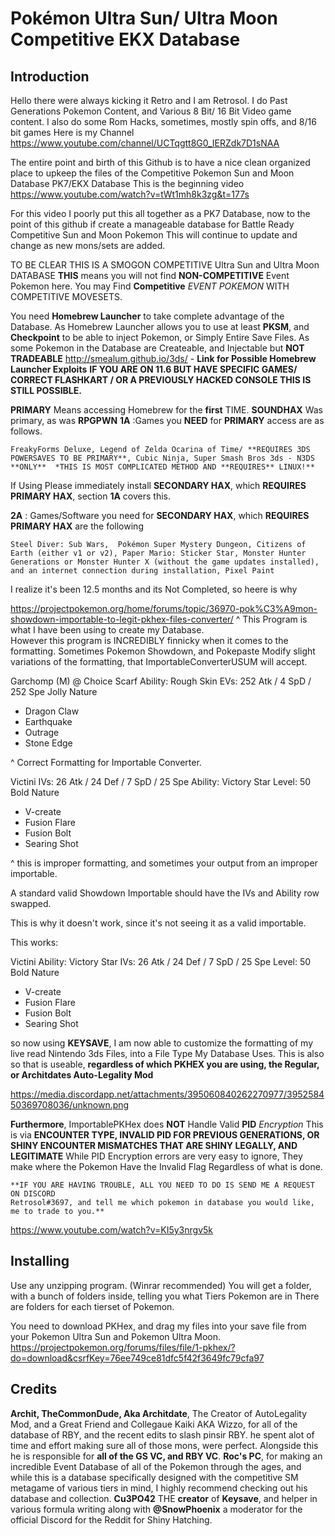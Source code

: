 Pokémon Ultra Sun/ Ultra Moon Competitive EKX Database
========================================================================
Introduction
------------------------------------------------------------------------
Hello there were always kicking it Retro and I am Retrosol.  I do Past Generations Pokemon Content, and Various 8 Bit/ 16 Bit
Video game content.  I also do some Rom Hacks, sometimes, mostly spin offs, and 8/16 bit games
Here is my Channel
https://www.youtube.com/channel/UCTqgtt8G0_IERZdk7D1sNAA


The entire point and birth of this Github is to have a nice clean organized place to upkeep the files
of the Competitive Pokemon Sun and Moon Database PK7/EKX Database
This is the beginning video
https://www.youtube.com/watch?v=tWt1mh8k3zg&t=177s

For this video I poorly put this all together as a PK7 Database, now to 
the point of this github if create a manageable database for Battle Ready Competitive Sun and Moon Pokemon
This will continue to update and change as new mons/sets are added.


TO BE CLEAR THIS IS A SMOGON COMPETITIVE Ultra Sun and Ultra Moon DATABASE
**THIS** means you will not find **NON-COMPETITIVE** Event Pokemon here.  You may Find **Competitive** *EVENT POKEMON*
WITH COMPETITIVE MOVESETS. 

You need **Homebrew Launcher** to take complete advantage of the Database.
As Homebrew Launcher allows you to use at least **PKSM**, and **Checkpoint** to be able to inject Pokemon, 
or Simply Entire Save Files. As some Pokemon in the Database are Createable, and Injectable but **NOT TRADEABLE**
http://smealum.github.io/3ds/ - **Link for Possible Homebrew Launcher Exploits**
**IF YOU ARE ON 11.6 BUT HAVE SPECIFIC GAMES/ CORRECT FLASHKART / OR A PREVIOUSLY HACKED CONSOLE THIS IS STILL POSSIBLE.**


**PRIMARY** Means accessing Homebrew for the **first** TIME.
**SOUNDHAX** Was primary, as was **RPGPWN**
**1A** :Games you **NEED** for **PRIMARY** access are as follows.

`FreakyForms Deluxe,
Legend of Zelda Ocarina of Time/ **REQUIRES 3DS POWERSAVES TO BE PRIMARY**,
Cubic Ninja,
Super Smash Bros 3ds - N3DS **ONLY**  *THIS IS MOST COMPLICATED METHOD AND **REQUIRES** LINUX!**`

If Using Please immediately install **SECONDARY HAX**, which **REQUIRES PRIMARY HAX**, section **1A** covers this.



**2A** : Games/Software you need for **SECONDARY HAX**, which **REQUIRES PRIMARY HAX** are the following

`Steel Diver: Sub Wars, 
Pokémon Super Mystery Dungeon,
Citizens of Earth (either v1 or v2),
Paper Mario: Sticker Star,
Monster Hunter Generations or Monster Hunter X (without the game updates installed), and an internet connection during installation,
Pixel Paint`



I realize it's been 12.5 months and its Not Completed, so heere is why

https://projectpokemon.org/home/forums/topic/36970-pok%C3%A9mon-showdown-importable-to-legit-pkhex-files-converter/
^ This Program is what I have been using to create my Database.  
However this program is INCREDIBLY finnicky when it comes to the formatting.
Sometimes Pokemon Showdown, and Pokepaste Modify slight variations of the formatting, that ImportableConverterUSUM will accept.

Garchomp
(M) @ Choice Scarf
Ability: Rough Skin
EVs: 252 Atk / 4 SpD / 252 Spe
Jolly Nature
- Dragon Claw
- Earthquake
- Outrage
- Stone Edge

^ Correct Formatting for Importable Converter.

Victini
IVs: 26 Atk / 24 Def / 7 SpD / 25 Spe
Ability: Victory Star
Level: 50
Bold Nature
- V-create
- Fusion Flare
- Fusion Bolt
- Searing Shot 

^ this is improper formatting, and sometimes your output from an improper importable.



A standard valid Showdown Importable should have the IVs and Ability row swapped.

This is why it doesn't work, since it's not seeing it as a valid importable.

This works:

Victini
Ability: Victory Star
IVs: 26 Atk / 24 Def / 7 SpD / 25 Spe
Level: 50
Bold Nature
- V-create
- Fusion Flare
- Fusion Bolt
- Searing Shot

so now using **KEYSAVE**, I am now able to customize the formatting of my live read Nintendo 3ds Files, into a File Type My Database Uses.
This is also so that is useable, **regardless of which PKHEX you are using, the Regular, or Architdates Auto-Legality Mod**

https://media.discordapp.net/attachments/395060840262270977/395258450369708036/unknown.png

**Furthermore**, ImportablePKHex does **NOT** Handle Valid **PID** *Encryption*
This is via **ENCOUNTER TYPE, INVALID PID FOR PREVIOUS GENERATIONS, OR SHINY ENCOUNTER MISMATCHES THAT ARE SHINY LEGALLY, AND LEGITIMATE**
While PID Encryption errors are very easy to ignore, They make where the Pokemon Have the Invalid Flag Regardless of what is done.


    **IF YOU ARE HAVING TROUBLE, ALL YOU NEED TO DO IS SEND ME A REQUEST ON DISCORD
    Retrosol#3697, and tell me which pokemon in database you would like, me to trade to you.**

https://www.youtube.com/watch?v=KI5y3nrgv5k





Installing
------------------------------------------------------------------------



Use any unzipping program. (Winrar recommended)
You will get a folder, with a bunch of folders inside, telling you what Tiers Pokemon are in
There are folders for each tierset of Pokemon.

You need to download PKHex, and drag my files into your save file from your Pokemon Ultra Sun and Pokemon Ultra Moon.
https://projectpokemon.org/forums/files/file/1-pkhex/?do=download&csrfKey=76ee749ce81dfc5f42f3649fc79cfa97


Credits
------------------------------------------------------------------------
**Archit, TheCommonDude, Aka Architdate**, The Creator of AutoLegality Mod, and a Great Friend and Collegaue
Kaiki AKA Wizzo, for all of the database of RBY, and the recent edits to slash pinsir RBY. he spent alot of time and effort making sure all of those mons, were perfect. Alongside this he is responsible for **all of the GS VC, and RBY VC**.
**Roc's PC**, for making an incredible Event Database of all of the Pokemon through the ages, and while this is a database specifically designed with the competitive SM metagame of various tiers in mind, I highly recommend checking out his database and collection.
**Cu3PO42** THE **creator** of **Keysave**, and helper in various formula writing along with **@SnowPhoenix** a moderator for the official Discord for the Reddit for Shiny Hatching.
